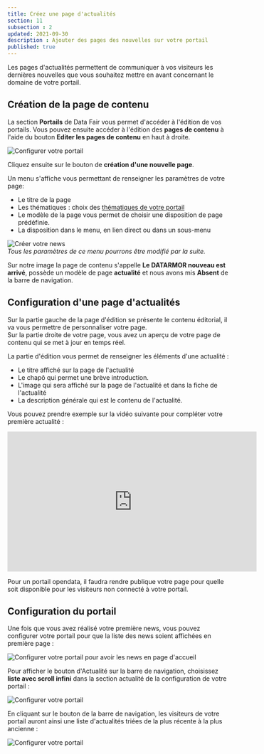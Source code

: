 ```yaml
---
title: Créez une page d'actualités
section: 11
subsection : 2
updated: 2021-09-30
description : Ajouter des pages des nouvelles sur votre portail
published: true
---
```


Les pages d'actualités permettent de communiquer à vos visiteurs les dernières nouvelles que vous souhaitez mettre en avant concernant le domaine de votre portail.

## Création de la page de contenu

La section **Portails** de Data Fair vous permet d'accéder à l'édition de vos portails. Vous pouvez ensuite accéder à l'édition des **pages de contenu** à l'aide du bouton **Editer les pages de contenu** en haut à droite.

![Configurer votre portail](./images/user-guide-backoffice/page-contenu-1.jpg)

Cliquez ensuite sur le bouton de **création d'une nouvelle page**.

Un menu s'affiche vous permettant de renseigner les paramètres de votre page:

* Le titre de la page
* Les thématiques : choix des [thématiques de votre portail](./user-guide-backoffice/licences-thematics)
* Le modèle de la page vous permet de choisir une disposition de page prédéfinie.
* La disposition dans le menu, en lien direct ou dans un sous-menu


![Créer votre news](./images/user-guide-backoffice/news-2.jpg)  
*Tous les paramètres de ce menu pourrons être modifié par la suite.*

Sur notre image la page de contenu s'appelle **Le DATARMOR nouveau est arrivé**, possède un modèle de page **actualité** et nous avons mis **Absent** de la barre de navigation.

## Configuration d'une page d'actualités

Sur la partie gauche de la page d'édition se présente le contenu éditorial, il va vous permettre de personnaliser votre page.  
Sur la partie droite de votre page, vous avez un aperçu de votre page de contenu qui se met à jour en temps réel.

La partie d'édition vous permet de renseigner les éléments d'une actualité :   

* Le titre affiché sur la page de l'actualité
* Le chapô qui permet une brève introduction.
* L'image qui sera affiché sur la page de l'actualité et dans la fiche de l'actualité
* La description générale qui est le contenu de l'actualité.

Vous pouvez prendre exemple sur la vidéo suivante pour compléter votre première actualité :

<iframe width="560" height="315" sandbox="allow-same-origin allow-scripts allow-popups" src="https://videos.koumoul.com/videos/embed/cfd04426-5fbf-4a12-b0bf-e4ccb1f44797" frameborder="0" allowfullscreen></iframe>

Pour un portail opendata, il faudra rendre publique votre page pour quelle soit disponible pour les visiteurs non connecté à votre portail.

## Configuration du portail

Une fois que vous avez réalisé votre première news, vous pouvez configurer votre portail pour que la liste des news soient affichées en première page :  

![Configurer votre portail pour avoir les news en page d'accueil](./images/user-guide-backoffice/news-3.jpg)  

Pour afficher le bouton d'Actualité sur la barre de navigation, choisissez **liste avec scroll infini** dans la section actualité de la configuration de votre portail :  

![Configurer votre portail](./images/user-guide-backoffice/news-4.jpg)  

En cliquant sur le bouton de la barre de navigation, les visiteurs de votre portail auront ainsi une liste d'actualités triées de la plus récente à la plus ancienne :  

![Configurer votre portail](./images/user-guide-backoffice/news-5.jpg)
